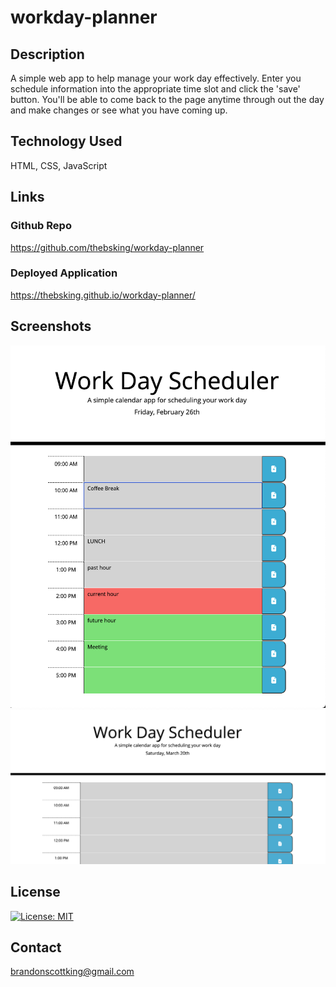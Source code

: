 # workday-planner

## Description
A simple web app to help manage your work day effectively. 
Enter you schedule information into the appropriate time slot and click the 'save' button. You'll be able to come back to the page anytime through out the day and make changes or see what you have coming up. 

## Technology Used
HTML, CSS, JavaScript

## Links
### Github Repo
https://github.com/thebsking/workday-planner

### Deployed Application
https://thebsking.github.io/workday-planner/

## Screenshots
![planner screenshot](./assets/planner-preview.png)
![planner screenshot](./assets/screenshot2.png)

## License
[![License: MIT](https://img.shields.io/badge/License-MIT-yellow.svg)](https://opensource.org/licenses/MIT)

## Contact
brandonscottking@gmail.com